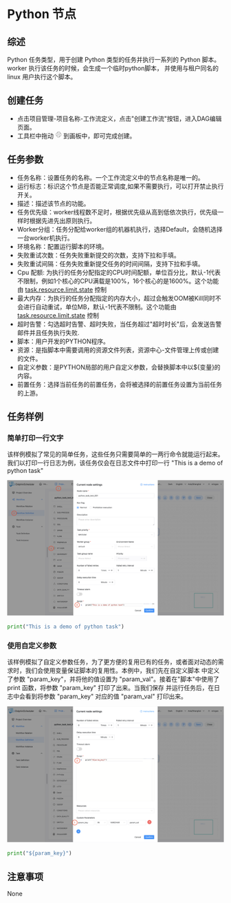 # Python 节点

## 综述

Python 任务类型，用于创建 Python 类型的任务并执行一系列的 Python 脚本。worker 执行该任务的时候，会生成一个临时python脚本，
并使用与租户同名的 linux 用户执行这个脚本。

## 创建任务

- 点击项目管理-项目名称-工作流定义，点击"创建工作流"按钮，进入DAG编辑页面。
- 工具栏中拖动 <img src="../../../../img/tasks/icons/python.png" width="15"/> 到画板中，即可完成创建。

## 任务参数

- 任务名称：设置任务的名称。一个工作流定义中的节点名称是唯一的。
- 运行标志：标识这个节点是否能正常调度,如果不需要执行，可以打开禁止执行开关。
- 描述：描述该节点的功能。
- 任务优先级：worker线程数不足时，根据优先级从高到低依次执行，优先级一样时根据先进先出原则执行。
- Worker分组：任务分配给worker组的机器机执行，选择Default，会随机选择一台worker机执行。
- 环境名称：配置运行脚本的环境。
- 失败重试次数：任务失败重新提交的次数，支持下拉和手填。
- 失败重试间隔：任务失败重新提交任务的时间间隔，支持下拉和手填。
- Cpu 配额: 为执行的任务分配指定的CPU时间配额，单位百分比，默认-1代表不限制，例如1个核心的CPU满载是100%，16个核心的是1600%。这个功能由 [task.resource.limit.state](../../architecture/configuration.md) 控制
- 最大内存：为执行的任务分配指定的内存大小，超过会触发OOM被Kill同时不会进行自动重试，单位MB，默认-1代表不限制。这个功能由 [task.resource.limit.state](../../architecture/configuration.md) 控制
- 超时告警：勾选超时告警、超时失败，当任务超过"超时时长"后，会发送告警邮件并且任务执行失败.
- 脚本：用户开发的PYTHON程序。
- 资源：是指脚本中需要调用的资源文件列表，资源中心-文件管理上传或创建的文件。
- 自定义参数：是PYTHON局部的用户自定义参数，会替换脚本中以${变量}的内容。
- 前置任务：选择当前任务的前置任务，会将被选择的前置任务设置为当前任务的上游。

## 任务样例

### 简单打印一行文字

该样例模拟了常见的简单任务，这些任务只需要简单的一两行命令就能运行起来。我们以打印一行日志为例，该任务仅会在日志文件中打印一行
"This is a demo of python task"

![demo-python-simple](../../../../img/tasks/demo/python_ui_next.jpg)

```python
print("This is a demo of python task")
```

### 使用自定义参数

该样例模拟了自定义参数任务，为了更方便的复用已有的任务，或者面对动态的需求时，我们会使用变量保证脚本的复用性。本例中，我们先在自定义脚本
中定义了参数 "param_key"，并将他的值设置为 "param_val"。接着在"脚本"中使用了 print 函数，将参数 "param_key" 打印了出来。当我们保存
并运行任务后，在日志中会看到将参数 "param_key" 对应的值 "param_val" 打印出来。

![demo-python-custom-param](../../../../img/tasks/demo/python_custom_param_ui_next.jpg)

```python
print("${param_key}")
```

## 注意事项

None

